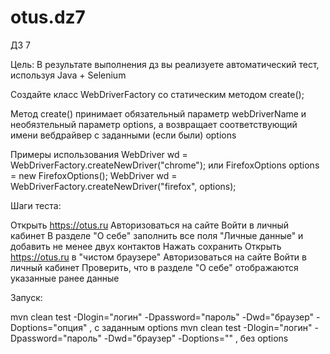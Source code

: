 # otus.dz7

ДЗ 7

Цель:
В результате выполнения дз вы реализуете автоматический тест, используя Java + Selenium

Создайте класс WebDriverFactory со статическим методом create();

Метод create() принимает обязательный параметр webDriverName и необязтельный параметр options, а возвращает соответствующий имени вебдрайвер с заданными (если были) options

Примеры использования
WebDriver wd = WebDriverFactory.createNewDriver("chrome"); 
или 
FirefoxOptions options = new FirefoxOptions();
WebDriver wd = WebDriverFactory.createNewDriver("firefox", options);

Шаги теста:

Открыть https://otus.ru
Авторизоваться на сайте
Войти в личный кабинет
В разделе "О себе" заполнить все поля "Личные данные" и добавить не менее двух контактов
Нажать сохранить
Открыть https://otus.ru в "чистом браузере"
Авторизоваться на сайте
Войти в личный кабинет
Проверить, что в разделе "О себе" отображаются указанные ранее данные

Запуск:

mvn clean test -Dlogin="логин" -Dpassword="пароль" -Dwd="браузер" -Doptions="опция" , с заданным options
mvn clean test -Dlogin="логин" -Dpassword="пароль" -Dwd="браузер" -Doptions="" , без options
